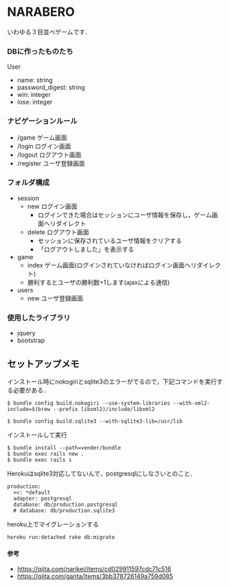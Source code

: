 # NARABERO
いわゆる３目並べゲームです．

### DBに作ったものたち

User
  - name: string
  - password_digest: string
  - win: integer
  - lose: integer


### ナビゲーションルール
- /game ゲーム画面
- /login ログイン画面
- /logout ログアウト画面
- /register ユーザ登録画面


### フォルダ構成
- session
  - new ログイン画面
    - ログインできた場合はセッションにユーザ情報を保存し，ゲーム画面へリダイレクト
  - delete ログアウト画面
    - セッションに保存されているユーザ情報をクリアする
    - 「ログアウトしました」を表示する
- game
  - index ゲーム画面(ログインされていなければログイン画面へリダイレクト)
  - 勝利するとユーザの勝利数+1します(ajaxによる通信)
- users
  - new ユーザ登録画面


### 使用したライブラリ
- jquery
- bootstrap



## セットアップメモ

インストール時にnokogiriとsqlite3のエラーがでるので，下記コマンドを実行する必要がある．
```
$ bundle config build.nokogiri --use-system-libraries --with-xml2-include=$(brew --prefix libxml2)/include/libxml2

$ bundle config build.sqlite3 --with-sqlite3-lib=/usr/lib
```

インストールして実行
```
$ bundle install --path=vender/bundle 
$ bundle exec rails new .
$ bundle exec rails s 
```

Herokuはsqlite3対応してないんで，postgresqlにしなさいとのこと．
```
production:
  <<: *default
  adapter: postgresql
  database: db/production.postgresql
  # database: db/production.sqlite3
```

heroku上でマイグレーションする
```
heroku run:detached rake db:migrate
```

#### 参考
- https://qiita.com/narikei/items/cd029911597cdc71c516
- https://qiita.com/ganta/items/3bb378726149a759d085
